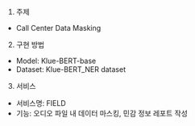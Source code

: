 1. 주제
- Call Center Data Masking

2. 구현 방법
- Model: Klue-BERT-base
- Dataset: Klue-BERT_NER dataset

3. 서비스
- 서비스명: FIELD
- 기능: 오디오 파일 내 데이터 마스킹, 민감 정보 레포트 작성
